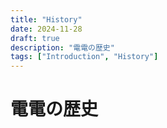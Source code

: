 ```yaml
---
title: "History"
date: 2024-11-28
draft: true
description: "電電の歴史"
tags: ["Introduction", "History"]
---
```

# 電電の歴史
